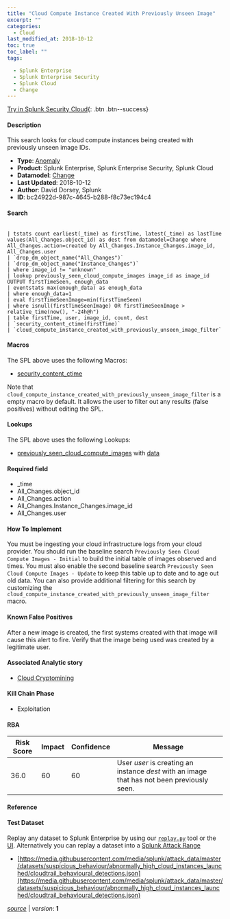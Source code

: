 ```yaml
---
title: "Cloud Compute Instance Created With Previously Unseen Image"
excerpt: ""
categories:
  - Cloud
last_modified_at: 2018-10-12
toc: true
toc_label: ""
tags:

  - Splunk Enterprise
  - Splunk Enterprise Security
  - Splunk Cloud
  - Change
---
```




[Try in Splunk Security Cloud](https://www.splunk.com/en_us/cyber-security.html){: .btn .btn--success}

#### Description

This search looks for cloud compute instances being created with previously unseen image IDs.

- **Type**: [Anomaly](https://github.com/splunk/security_content/wiki/object-Analytic-Types)
- **Product**: Splunk Enterprise, Splunk Enterprise Security, Splunk Cloud
- **Datamodel**: [Change](https://docs.splunk.com/Documentation/CIM/latest/User/Change)
- **Last Updated**: 2018-10-12
- **Author**: David Dorsey, Splunk
- **ID**: bc24922d-987c-4645-b288-f8c73ec194c4

#### Search

```

| tstats count earliest(_time) as firstTime, latest(_time) as lastTime values(All_Changes.object_id) as dest from datamodel=Change where All_Changes.action=created by All_Changes.Instance_Changes.image_id, All_Changes.user 
| `drop_dm_object_name("All_Changes")` 
| `drop_dm_object_name("Instance_Changes")` 
| where image_id != "unknown" 
| lookup previously_seen_cloud_compute_images image_id as image_id OUTPUT firstTimeSeen, enough_data 
| eventstats max(enough_data) as enough_data 
| where enough_data=1 
| eval firstTimeSeenImage=min(firstTimeSeen) 
| where isnull(firstTimeSeenImage) OR firstTimeSeenImage > relative_time(now(), "-24h@h") 
| table firstTime, user, image_id, count, dest 
| `security_content_ctime(firstTime)` 
| `cloud_compute_instance_created_with_previously_unseen_image_filter`
```

#### Macros
The SPL above uses the following Macros:
* [security_content_ctime](https://github.com/splunk/security_content/blob/develop/macros/security_content_ctime.yml)

Note that `cloud_compute_instance_created_with_previously_unseen_image_filter` is a empty macro by default. It allows the user to filter out any results (false positives) without editing the SPL.

#### Lookups
The SPL above uses the following Lookups:

* [previously_seen_cloud_compute_images](https://github.com/splunk/security_content/blob/develop/lookups/previously_seen_cloud_compute_images.yml) with [data](https://github.com/splunk/security_content/tree/develop/lookups/previously_seen_cloud_compute_images.csv)

#### Required field
* _time
* All_Changes.object_id
* All_Changes.action
* All_Changes.Instance_Changes.image_id
* All_Changes.user


#### How To Implement
You must be ingesting your cloud infrastructure logs from your cloud provider. You should run the baseline search `Previously Seen Cloud Compute Images - Initial` to build the initial table of images observed and times. You must also enable the second baseline search `Previously Seen Cloud Compute Images - Update` to keep this table up to date and to age out old data. You can also provide additional filtering for this search by customizing the `cloud_compute_instance_created_with_previously_unseen_image_filter` macro.

#### Known False Positives
After a new image is created, the first systems created with that image will cause this alert to fire.  Verify that the image being used was created by a legitimate user.

#### Associated Analytic story
* [Cloud Cryptomining](/stories/cloud_cryptomining)


#### Kill Chain Phase
* Exploitation



#### RBA

| Risk Score  | Impact      | Confidence   | Message      |
| ----------- | ----------- |--------------|--------------|
| 36.0 | 60 | 60 | User $user$ is creating an instance $dest$ with an image that has not been previously seen. |




#### Reference


#### Test Dataset
Replay any dataset to Splunk Enterprise by using our [`replay.py`](https://github.com/splunk/attack_data#using-replaypy) tool or the [UI](https://github.com/splunk/attack_data#using-ui).
Alternatively you can replay a dataset into a [Splunk Attack Range](https://github.com/splunk/attack_range#replay-dumps-into-attack-range-splunk-server)


* [https://media.githubusercontent.com/media/splunk/attack_data/master/datasets/suspicious_behaviour/abnormally_high_cloud_instances_launched/cloudtrail_behavioural_detections.json](https://media.githubusercontent.com/media/splunk/attack_data/master/datasets/suspicious_behaviour/abnormally_high_cloud_instances_launched/cloudtrail_behavioural_detections.json)



[*source*](https://github.com/splunk/security_content/tree/develop/detections/cloud/cloud_compute_instance_created_with_previously_unseen_image.yml) \| *version*: **1**